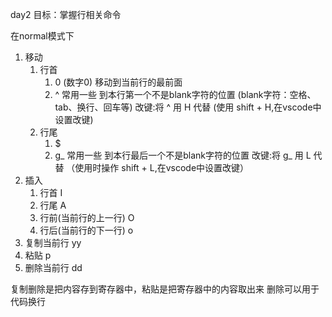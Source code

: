 <!--
 * @Author: hly
 * @Date: 2022-07-02 08:51:56
 * @LastEditors: hly
 * @LastEditTime: 2022-07-25 14:25:38
 * @Description:
-->
day2
目标：掌握行相关命令

在normal模式下

1. 移动
    1. 行首
        1. 0 (数字0) 移动到当前行的最前面
        2. ^ 常用一些
            到本行第一个不是blank字符的位置 (blank字符：空格、tab、换行、回车等)
            改键:将 ^ 用 H 代替 (使用 shift + H,在vscode中设置改键)
    2. 行尾
        1. $
        2. g_ 常用一些
            到本行最后一个不是blank字符的位置
            改键:将 g_ 用 L 代替 （使用时操作 shift + L,在vscode中设置改键）
2. 插入
    1. 行首 I
    2. 行尾 A
    3. 行前(当前行的上一行) O
    4. 行后(当前行的下一行) o
3. 复制当前行 yy
4. 粘贴 p
5. 删除当前行 dd

复制删除是把内容存到寄存器中，粘贴是把寄存器中的内容取出来
删除可以用于代码换行